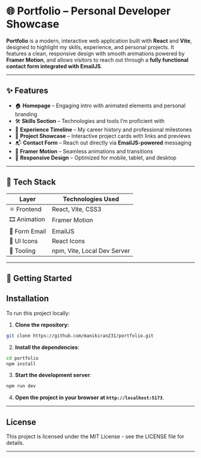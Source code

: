 # 🌐 Portfolio – Personal Developer Showcase

**Portfolio** is a modern, interactive web application built with **React** and **Vite**, designed to highlight my skills, experience, and personal projects. It features a clean, responsive design with smooth animations powered by **Framer Motion**, and allows visitors to reach out through a **fully functional contact form integrated with EmailJS**.

---

## ✨ Features

- 🏠 **Homepage** – Engaging intro with animated elements and personal branding  
- 🛠️ **Skills Section** – Technologies and tools I’m proficient with  
- 💼 **Experience Timeline** – My career history and professional milestones  
- 📁 **Project Showcase** – Interactive project cards with links and previews  
- 📬 **Contact Form** – Reach out directly via **EmailJS-powered** messaging  
- 🎨 **Framer Motion** – Seamless animations and transitions  
- 📱 **Responsive Design** – Optimized for mobile, tablet, and desktop  

---

## 🧰 Tech Stack

| Layer        | Technologies Used                         |
|--------------|-------------------------------------------|
| ⚛️ Frontend   | React, Vite, CSS3                         |
| 🎞️ Animation  | Framer Motion                             |
| 📧 Form Email | EmailJS                                   |
| 🎨 UI Icons   | React Icons                               |
| 🧪 Tooling    | npm, Vite, Local Dev Server               |

---

## 🚀 Getting Started

## Installation

To run this project locally:

1. **Clone the repository:**

```bash
git clone https://github.com/manikiran231/portfolio.git
```
2. **Install the dependencies**:

```bash
cd portfolio
npm install
```
3. **Start the development server**:

```bash
npm run dev
```
4. **Open the project in your browser at `http://localhost:5173`**.

---



## License

This project is licensed under the MIT License - see the LICENSE file for details.

---
